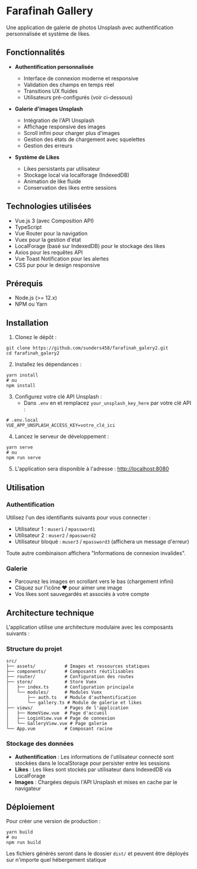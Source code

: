 # Farafinah Gallery

Une application de galerie de photos Unsplash avec authentification personnalisée et système de likes.

## Fonctionnalités

- **Authentification personnalisée**
  - Interface de connexion moderne et responsive
  - Validation des champs en temps réel
  - Transitions UX fluides
  - Utilisateurs pré-configurés (voir ci-dessous)

- **Galerie d'images Unsplash**
  - Intégration de l'API Unsplash
  - Affichage responsive des images
  - Scroll infini pour charger plus d'images
  - Gestion des états de chargement avec squelettes
  - Gestion des erreurs

- **Système de Likes**
  - Likes persistants par utilisateur
  - Stockage local via localforage (IndexedDB)
  - Animation de like fluide
  - Conservation des likes entre sessions

## Technologies utilisées

- Vue.js 3 (avec Composition API)
- TypeScript
- Vue Router pour la navigation
- Vuex pour la gestion d'état
- LocalForage (basé sur IndexedDB) pour le stockage des likes
- Axios pour les requêtes API
- Vue Toast Notification pour les alertes
- CSS pur pour le design responsive

## Prérequis

- Node.js (>= 12.x)
- NPM ou Yarn

## Installation

1. Clonez le dépôt :
```
git clone https://github.com/sunders458/farafinah_galery2.git
cd farafinah_galery2
```

2. Installez les dépendances :
```
yarn install
# ou
npm install
```

3. Configurez votre clé API Unsplash :
   - Dans `.env` en et remplacez `your_unsplash_key_here` par votre clé API :

```
# .env.local
VUE_APP_UNSPLASH_ACCESS_KEY=votre_clé_ici
```

4. Lancez le serveur de développement :
```
yarn serve
# ou
npm run serve
```

5. L'application sera disponible à l'adresse : [http://localhost:8080](http://localhost:8080)

## Utilisation

### Authentification

Utilisez l'un des identifiants suivants pour vous connecter :

- Utilisateur 1 : `muser1` / `mpassword1`
- Utilisateur 2 : `muser2` / `mpassword2`
- Utilisateur bloqué : `muser3` / `mpassword3` (affichera un message d'erreur)

Toute autre combinaison affichera "Informations de connexion invalides".

### Galerie

- Parcourez les images en scrollant vers le bas (chargement infini)
- Cliquez sur l'icône ❤️ pour aimer une image
- Vos likes sont sauvegardés et associés à votre compte

## Architecture technique

L'application utilise une architecture modulaire avec les composants suivants :

### Structure du projet
```
src/
├── assets/           # Images et ressources statiques
├── components/       # Composants réutilisables
├── router/           # Configuration des routes
├── store/            # Store Vuex
│   ├── index.ts      # Configuration principale
│   └── modules/      # Modules Vuex
│       ├── auth.ts   # Module d'authentification
│       └── gallery.ts # Module de galerie et likes
├── views/            # Pages de l'application
│   ├── HomeView.vue  # Page d'accueil
│   ├── LoginView.vue # Page de connexion
│   └── GalleryView.vue # Page galerie
└── App.vue           # Composant racine
```

### Stockage des données

- **Authentification** : Les informations de l'utilisateur connecté sont stockées dans le localStorage pour persister entre les sessions
- **Likes** : Les likes sont stockés par utilisateur dans IndexedDB via LocalForage
- **Images** : Chargées depuis l'API Unsplash et mises en cache par le navigateur


## Déploiement

Pour créer une version de production :

```
yarn build
# ou
npm run build
```

Les fichiers générés seront dans le dossier `dist/` et peuvent être déployés sur n'importe quel hébergement statique